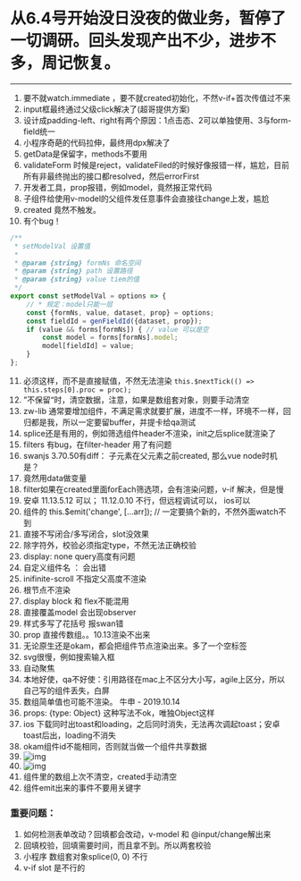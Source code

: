 # 从6.4号开始没日没夜的做业务，暂停了一切调研。回头发现产出不少，进步不多，周记恢复。
---
1. 要不就watch.immediate ，要不就created初始化，不然v-if+首次传值过不来
2. input框最终通过父级click解决了(超哥提供方案)
3. <list-item> 设计成padding-left、right有两个原因：1点击态、2可以单独使用、3与form-field统一
4. 小程序奇葩的代码拉伸，最终用dpx解决了
5. getData是保留字，methods不要用
6. validateForm 时候是reject，validateFiled的时候好像报错一样，尴尬，目前所有非最终抛出的接口都resolved，然后errorFirst
7. 开发者工具，prop报错，例如model，竟然报正常代码
8. 子组件给使用v-model的父组件发任意事件会直接往change上发，尴尬
9. created 竟然不触发。
10. 有个bug！
``` js
/**
 * setModelVal 设置值
 *
 * @param {string} formNs 命名空间
 * @param {string} path 设置路径
 * @param {string} value tiem的值
 */
export const setModelVal = options => {
    // * 规定：model只能一层
    const {formNs, value, dataset, prop} = options;
    const fieldId = genFieldId({dataset, prop});
    if (value && forms[formNs]) { // value 可以是空
        const model = forms[formNs].model;
        model[fieldId] = value;
    }
};
```
11. 必须这样，而不是直接赋值，不然无法渲染 `this.$nextTick(() => this.steps[0].proc = proc);`
12. ”不保留“时，清空数据，注意，如果是数组套对象，则要手动清空
13. zw-lib 通常要增加组件，不满足需求就要扩展，进度不一样，环境不一样，回归都是我，所以一定要留buffer，并提卡给qa测试
14. splice还是有用的，例如筛选组件header不渲染，init之后splice就渲染了
15. filters 有bug，在filter-header 用了有问题
16. swanjs 3.70.50有diff： 子元素在父元素之前created, 那么vue node时机是？
17. 竟然用data做变量
18. filter如果在created里面forEach筛选项，会有渲染问题，v-if 解决，但是慢
19. 安卓 11.13.5.12 可以； 11.12.0.10 不行，但远程调试可以， ios可以
20. 组件的 this.$emit('change', [...arr]); // 一定要搞个新的，不然外面watch不到
21. 直接不写闭合/多写闭合，slot没效果
22. 除字符外，校验必须指定type，不然无法正确校验
23. display: none query高度有问题
24. 自定义组件名 ： <info>会出错
25. inifinite-scroll 不指定父高度不渲染
26. 根节点不渲染
27. display block 和 flex不能混用
28. 直接覆盖model 会出现observer
29. 样式多写了花括号 报swan错
30. prop 直接传数组。。10.13渲染不出来
31. 无论原生还是okam，都会把组件节点渲染出来。多了一个空标签
32. svg很慢，例如搜索输入框
33. 自动聚焦
34. 本地好使，qa不好使：引用路径在mac上不区分大小写，agile上区分，所以自己写的组件丢失，白屏
35. 数组简单值也可能不渲染。 牛申 - 2019.10.14
36. props: {type: Object} 这种写法不ok，唯独Object这样
37. ios 下载同时出toast和loading，之后同时消失，无法再次调起toast；安卓toast后出，loading不消失
38. okam组件id不能相同，否则就当做一个组件共享数据
39. ![img](./img/badChar)
40. ![img](./img/binderror)
41. 组件里的数组上次不清空，created手动清空
42. 组件emit出来的事件不要用关键字

### 重要问题：
1. 如何检测表单改动？回填都会改动，v-model 和 @input/change解出来
2. 回填校验，回填需要时间，而且拿不到。所以两套校验
3. 小程序 数组套对象splice(0, 0) 不行
4. v-if slot 是不行的
